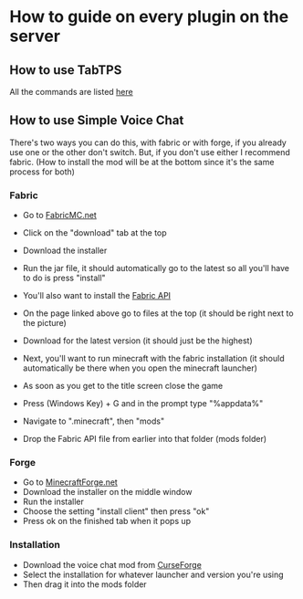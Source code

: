 # How to guide on every plugin on the server

## How to use TabTPS

All the commands are listed [here](https://www.spigotmc.org/resources/tabtps-1-8-8-1-18-show-tps-mspt-and-more-in-the-tab-menu.82528/)

## How to use Simple Voice Chat

There's two ways you can do this, with fabric or with forge,
if you already use one or the other don't switch. But, if you don't use either I recommend fabric.
(How to install the mod will be at the bottom since it's the same process for both)

### Fabric

- Go to [FabricMC.net](https://fabricmc.net/)
- Click on the "download" tab at the top
- Download the installer
- Run the jar file, it should automatically go to the latest so all you'll have to do is press "install"
- You'll also want to install the [Fabric API](https://www.curseforge.com/minecraft/mc-mods/fabric-api)
- On the page linked above go to files at the top (it should be right next to the picture)
- Download for the latest version (it should just be the highest)

- Next, you'll want to run minecraft with the fabric installation (it should automatically be there when you open the minecraft launcher)
- As soon as you get to the title screen close the game 
- Press (Windows Key) + G and in the prompt type "%appdata%"
- Navigate to ".minecraft", then "mods"
- Drop the Fabric API file from earlier into that folder (mods folder)

### Forge

- Go to [MinecraftForge.net](https://files.minecraftforge.net/net/minecraftforge/forge/)
- Download the installer on the middle window 
- Run the installer
- Choose the setting "install client" then press "ok"
- Press ok on the finished tab when it pops up

### Installation

- Download the voice chat mod from [CurseForge](https://www.curseforge.com/minecraft/mc-mods/simple-voice-chat/files)
- Select the installation for whatever launcher and version you're using
- Then drag it into the mods folder
